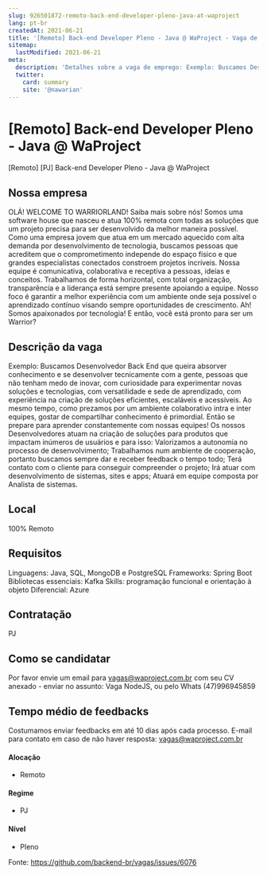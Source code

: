 ```yaml
---
slug: 926501872-remoto-back-end-developer-pleno-java-at-waproject
lang: pt-br
createdAt: 2021-06-21
title: '[Remoto] Back-end Developer Pleno - Java @ WaProject - Vaga de Emprego'
sitemap:
  lastModified: 2021-06-21
meta:
  description: 'Detalhes sobre a vaga de emprego: Exemplo: Buscamos Desenvolvedor Back End que queira absorver conhecimento e se desenvolver tecnicamente com a gente, pessoas que não tenham medo de inovar, com curiosidade para experimentar novas soluções e tecnologias, com versatilidade e sede de aprendizado, com experiência na criação de soluções eficientes, escaláveis e acessíveis. Ao mesmo tempo, como prezamos por um ambiente colaborativo intra e inter equipes, gostar de compartilhar conhecimento é primordial. Então se prepare para aprender constantemente com nossas equipes! Os nossos Desenvolvedores atuam na criação de soluções para produtos que impactam inúmeros de usuários e para isso: Valorizamos a autonomia no processo de desenvolvimento; Trabalhamos num ambiente de cooperação, portanto buscamos sempre dar e receber feedback o tempo todo; Terá contato com o cliente para conseguir compreender o projeto; Irá atuar com desenvolvimento de sistemas, sites e apps; Atuará em equipe composta por Analista de sistemas.'
  twitter:
    card: summary
    site: '@nawarian'
---
```


# [Remoto] Back-end Developer Pleno - Java @ WaProject

[Remoto] [PJ] Back-end Developer Pleno - Java @ WaProject
## Nossa empresa

OLÁ! WELCOME TO WARRIORLAND!
Saiba mais sobre nós!
Somos uma software house que nasceu e atua 100% remota com todas as soluções que um projeto precisa para ser desenvolvido da melhor maneira possível.
Como uma empresa jovem que atua em um mercado aquecido com alta demanda por desenvolvimento de tecnologia, buscamos pessoas que acreditem que o comprometimento independe do espaço físico e que grandes especialistas conectados constroem projetos incríveis. 
Nossa equipe é comunicativa, colaborativa e receptiva a pessoas, ideias e conceitos.
Trabalhamos de forma horizontal, com total organização, transparência e a liderança está sempre presente apoiando a equipe. Nosso foco é garantir a melhor experiência com um ambiente onde seja possível o aprendizado contínuo visando sempre oportunidades de crescimento. 
Ah! Somos apaixonados por tecnologia!
E então, você está pronto para ser um Warrior?

## Descrição da vaga

Exemplo: Buscamos Desenvolvedor Back End que queira absorver conhecimento e se desenvolver tecnicamente com a gente, pessoas que não tenham medo de inovar, com curiosidade para experimentar novas soluções e tecnologias, com versatilidade e sede de aprendizado, com experiência na criação de soluções eficientes, escaláveis e acessíveis. Ao mesmo tempo, como prezamos por um ambiente colaborativo intra e inter equipes, gostar de compartilhar conhecimento é primordial. Então se prepare para aprender constantemente com nossas equipes!
Os nossos Desenvolvedores atuam na criação de soluções para produtos que impactam inúmeros de usuários e para isso:
Valorizamos a autonomia no processo de desenvolvimento;
Trabalhamos num ambiente de cooperação, portanto buscamos sempre dar e receber feedback o tempo todo;
Terá contato com o cliente para conseguir compreender o projeto;
Irá atuar com desenvolvimento de sistemas, sites e apps;
Atuará em equipe composta por Analista de sistemas.

## Local

100% Remoto

## Requisitos

 Linguagens: Java, SQL, MongoDB e PostgreSQL
 Frameworks: Spring Boot
 Bibliotecas essenciais: Kafka
 Skills: programação funcional e orientação à objeto
 Diferencial: Azure

## Contratação

PJ 

## Como se candidatar

Por favor envie um email para vagas@waproject.com.br com seu CV anexado - enviar no assunto: Vaga NodeJS, ou pelo Whats (47)996945859

## Tempo médio de feedbacks

Costumamos enviar feedbacks em até 10 dias após cada processo.
E-mail para contato em caso de não haver resposta: vagas@waproject.com.br

#### Alocação
- Remoto

#### Regime
- PJ

#### Nível
- Pleno



Fonte: https://github.com/backend-br/vagas/issues/6076